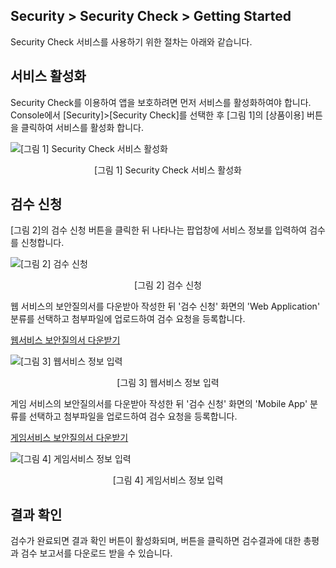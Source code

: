 ## Security > Security Check > Getting Started

Security Check 서비스를 사용하기 위한 절차는 아래와 같습니다.

## 서비스 활성화

Security Check를 이용하여 앱을 보호하려면 먼저 서비스를 활성화하여야 합니다. Console에서 [Security]>[Security Check]를 선택한 후 [그림 1]의 [상품이용] 버튼을 클릭하여 서비스를 활성화 합니다.

![[그림 1] Security Check 서비스 활성화](http://static.toastoven.net/toastcloud/static/common/img/cms_img/security/img_17.png)
<center>[그림 1] Security Check 서비스 활성화</center>

## 검수 신청

[그림 2]의 검수 신청 버튼을 클릭한 뒤 나타나는 팝업창에 서비스 정보를 입력하여 검수를 신청합니다.

![[그림 2] 검수 신청](http://static.toastoven.net/toastcloud/static/common/img/cms_img/security/img_11.png)
<center>[그림 2] 검수 신청</center>

웹 서비스의 보안질의서를 다운받아 작성한 뒤 '검수 신청' 화면의 'Web Application' 분류를 선택하고 첨부파일에 업로드하여 검수 요청을 등록합니다.

[웹서비스 보안질의서 다운받기](http://static.toastoven.net/toastcloud/sdk_download/security/web_security_check.xls)

![[그림 3] 웹서비스 정보 입력](http://static.toastoven.net/toastcloud/static/common/img/cms_img/security/img_12.png)
<center>[그림 3] 웹서비스 정보 입력</center>

게임 서비스의 보안질의서를 다운받아 작성한 뒤 '검수 신청' 화면의 'Mobile App' 분류를 선택하고 첨부파일을 업로드하여 검수 요청을 등록합니다.

[게임서비스 보안질의서 다운받기](http://static.toastoven.net/toastcloud/sdk_download/security/game_security_check.xls)

![[그림 4] 게임서비스 정보 입력  ](http://static.toastoven.net/toastcloud/static/common/img/cms_img/security/img_13.png)
<center>[그림 4] 게임서비스 정보 입력  </center>

## 결과 확인

검수가 완료되면 결과 확인 버튼이 활성화되며, 버튼을 클릭하면 검수결과에 대한 총평과 검수 보고서를 다운로드 받을 수 있습니다.
